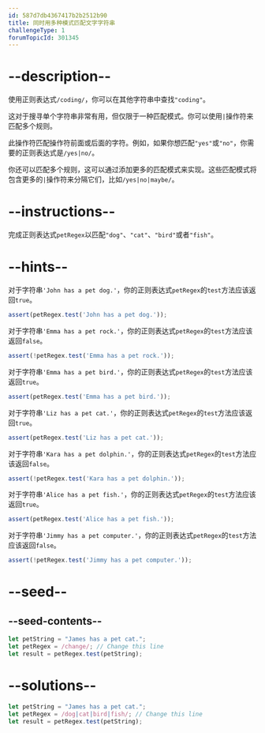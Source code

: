```yaml
---
id: 587d7db4367417b2b2512b90
title: 同时用多种模式匹配文字字符串
challengeType: 1
forumTopicId: 301345
---
```


# --description--

使用正则表达式`/coding/`，你可以在其他字符串中查找`"coding"`。

这对于搜寻单个字符串非常有用，但仅限于一种匹配模式。你可以使用`|`操作符来匹配多个规则。

此操作符匹配操作符前面或后面的字符。例如，如果你想匹配`"yes"`或`"no"`，你需要的正则表达式是`/yes|no/`。

你还可以匹配多个规则，这可以通过添加更多的匹配模式来实现。这些匹配模式将包含更多的`|`操作符来分隔它们，比如`/yes|no|maybe/`。

# --instructions--

完成正则表达式`petRegex`以匹配`"dog"`、`"cat"`、`"bird"`或者`"fish"`。

# --hints--

对于字符串`'John has a pet dog.'`，你的正则表达式`petRegex`的`test`方法应该返回`true`。

```js
assert(petRegex.test('John has a pet dog.'));
```

对于字符串`'Emma has a pet rock.'`，你的正则表达式`petRegex`的`test`方法应该返回`false`。

```js
assert(!petRegex.test('Emma has a pet rock.'));
```

对于字符串`'Emma has a pet bird.'`，你的正则表达式`petRegex`的`test`方法应该返回`true`。

```js
assert(petRegex.test('Emma has a pet bird.'));
```

对于字符串`'Liz has a pet cat.'`，你的正则表达式`petRegex`的`test`方法应该返回`true`。

```js
assert(petRegex.test('Liz has a pet cat.'));
```

对于字符串`'Kara has a pet dolphin.'`，你的正则表达式`petRegex`的`test`方法应该返回`false`。

```js
assert(!petRegex.test('Kara has a pet dolphin.'));
```

对于字符串`'Alice has a pet fish.'`，你的正则表达式`petRegex`的`test`方法应该返回`true`。

```js
assert(petRegex.test('Alice has a pet fish.'));
```

对于字符串`'Jimmy has a pet computer.'`，你的正则表达式`petRegex`的`test`方法应该返回`false`。

```js
assert(!petRegex.test('Jimmy has a pet computer.'));
```

# --seed--

## --seed-contents--

```js
let petString = "James has a pet cat.";
let petRegex = /change/; // Change this line
let result = petRegex.test(petString);
```

# --solutions--

```js
let petString = "James has a pet cat.";
let petRegex = /dog|cat|bird|fish/; // Change this line
let result = petRegex.test(petString);
```
